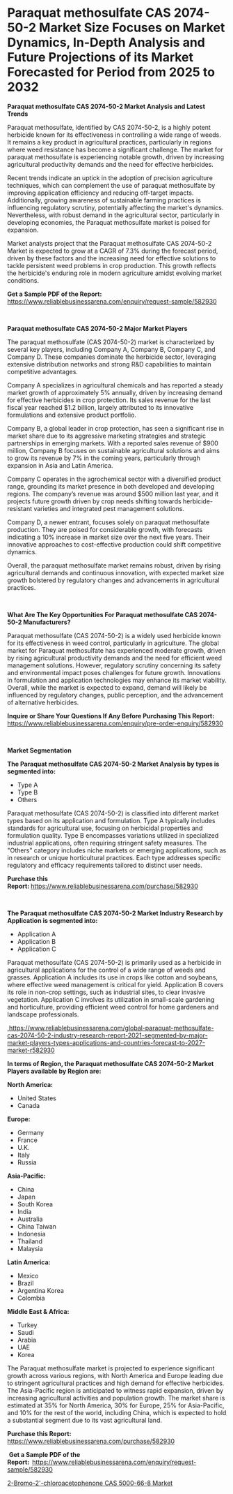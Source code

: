 <p><h1>Paraquat methosulfate CAS 2074-50-2 Market Size Focuses on Market Dynamics, In-Depth Analysis and Future Projections of its Market Forecasted for Period from 2025 to 2032</h1></p><p><strong>Paraquat methosulfate CAS 2074-50-2 Market Analysis and Latest Trends</strong></p>
<p><p>Paraquat methosulfate, identified by CAS 2074-50-2, is a highly potent herbicide known for its effectiveness in controlling a wide range of weeds. It remains a key product in agricultural practices, particularly in regions where weed resistance has become a significant challenge. The market for paraquat methosulfate is experiencing notable growth, driven by increasing agricultural productivity demands and the need for effective herbicides.</p><p>Recent trends indicate an uptick in the adoption of precision agriculture techniques, which can complement the use of paraquat methosulfate by improving application efficiency and reducing off-target impacts. Additionally, growing awareness of sustainable farming practices is influencing regulatory scrutiny, potentially affecting the market's dynamics. Nevertheless, with robust demand in the agricultural sector, particularly in developing economies, the Paraquat methosulfate market is poised for expansion.</p><p>Market analysts project that the Paraquat methosulfate CAS 2074-50-2 Market is expected to grow at a CAGR of 7.3% during the forecast period, driven by these factors and the increasing need for effective solutions to tackle persistent weed problems in crop production. This growth reflects the herbicide's enduring role in modern agriculture amidst evolving market conditions.</p></p>
<p><strong>Get a Sample PDF of the Report:&nbsp;</strong> <a href="https://www.reliablebusinessarena.com/enquiry/request-sample/582930?utm_campaign=3501&utm_medium=2&utm_source=Github&utm_content=ia&utm_term=23032025&utm_id=paraquat-methosulfate-cas-2074-50-2">https://www.reliablebusinessarena.com/enquiry/request-sample/582930</a></p>
<p>&nbsp;</p>
<p><strong>Paraquat methosulfate CAS 2074-50-2 Major Market Players</strong></p>
<p><p>The paraquat methosulfate (CAS 2074-50-2) market is characterized by several key players, including Company A, Company B, Company C, and Company D. These companies dominate the herbicide sector, leveraging extensive distribution networks and strong R&D capabilities to maintain competitive advantages.</p><p>Company A specializes in agricultural chemicals and has reported a steady market growth of approximately 5% annually, driven by increasing demand for effective herbicides in crop protection. Its sales revenue for the last fiscal year reached $1.2 billion, largely attributed to its innovative formulations and extensive product portfolio.</p><p>Company B, a global leader in crop protection, has seen a significant rise in market share due to its aggressive marketing strategies and strategic partnerships in emerging markets. With a reported sales revenue of $900 million, Company B focuses on sustainable agricultural solutions and aims to grow its revenue by 7% in the coming years, particularly through expansion in Asia and Latin America.</p><p>Company C operates in the agrochemical sector with a diversified product range, grounding its market presence in both developed and developing regions. The company’s revenue was around $500 million last year, and it projects future growth driven by crop needs shifting towards herbicide-resistant varieties and integrated pest management solutions.</p><p>Company D, a newer entrant, focuses solely on paraquat methosulfate production. They are poised for considerable growth, with forecasts indicating a 10% increase in market size over the next five years. Their innovative approaches to cost-effective production could shift competitive dynamics.</p><p>Overall, the paraquat methosulfate market remains robust, driven by rising agricultural demands and continuous innovation, with expected market size growth bolstered by regulatory changes and advancements in agricultural practices.</p></p>
<p>&nbsp;</p>
<p><strong>What Are The Key Opportunities For Paraquat methosulfate CAS 2074-50-2 Manufacturers?</strong></p>
<p><p>Paraquat methosulfate (CAS 2074-50-2) is a widely used herbicide known for its effectiveness in weed control, particularly in agriculture. The global market for Paraquat methosulfate has experienced moderate growth, driven by rising agricultural productivity demands and the need for efficient weed management solutions. However, regulatory scrutiny concerning its safety and environmental impact poses challenges for future growth. Innovations in formulation and application technologies may enhance its market viability. Overall, while the market is expected to expand, demand will likely be influenced by regulatory changes, public perception, and the advancement of alternative herbicides.</p></p>
<p><strong>Inquire or Share Your Questions If Any Before Purchasing This Report:</strong> <a href="https://www.reliablebusinessarena.com/enquiry/pre-order-enquiry/582930?utm_campaign=3501&utm_medium=2&utm_source=Github&utm_content=ia&utm_term=23032025&utm_id=paraquat-methosulfate-cas-2074-50-2">https://www.reliablebusinessarena.com/enquiry/pre-order-enquiry/582930</a></p>
<p>&nbsp;</p>
<p><strong>Market Segmentation</strong></p>
<p><strong>The Paraquat methosulfate CAS 2074-50-2 Market Analysis by types is segmented into:</strong></p>
<p><ul><li>Type A</li><li>Type B</li><li>Others</li></ul></p>
<p><p>Paraquat methosulfate (CAS 2074-50-2) is classified into different market types based on its application and formulation. Type A typically includes standards for agricultural use, focusing on herbicidal properties and formulation quality. Type B encompasses variations utilized in specialized industrial applications, often requiring stringent safety measures. The "Others" category includes niche markets or emerging applications, such as in research or unique horticultural practices. Each type addresses specific regulatory and efficacy requirements tailored to distinct user needs.</p></p>
<p><strong>Purchase this Report:&nbsp;</strong><a href="https://www.reliablebusinessarena.com/purchase/582930?utm_campaign=3501&utm_medium=2&utm_source=Github&utm_content=ia&utm_term=23032025&utm_id=paraquat-methosulfate-cas-2074-50-2">https://www.reliablebusinessarena.com/purchase/582930</a></p>
<p>&nbsp;</p>
<p><strong>The Paraquat methosulfate CAS 2074-50-2 Market Industry Research by Application is segmented into:</strong></p>
<p><ul><li>Application A</li><li>Application B</li><li>Application C</li></ul></p>
<p><p>Paraquat methosulfate (CAS 2074-50-2) is primarily used as a herbicide in agricultural applications for the control of a wide range of weeds and grasses. Application A includes its use in crops like cotton and soybeans, where effective weed management is critical for yield. Application B covers its role in non-crop settings, such as industrial sites, to clear invasive vegetation. Application C involves its utilization in small-scale gardening and horticulture, providing efficient weed control for home gardeners and landscape professionals.</p></p>
<p><a href="https://www.reliablebusinessarena.com/global-paraquat-methosulfate-cas-2074-50-2-industry-research-report-2021-segmented-by-major-market-players-types-applications-and-countries-forecast-to-2027-market-r582930?utm_campaign=3501&utm_medium=2&utm_source=Github&utm_content=ia&utm_term=23032025&utm_id=paraquat-methosulfate-cas-2074-50-2">&nbsp;https://www.reliablebusinessarena.com/global-paraquat-methosulfate-cas-2074-50-2-industry-research-report-2021-segmented-by-major-market-players-types-applications-and-countries-forecast-to-2027-market-r582930</a></p>
<p><strong>In terms of Region, the Paraquat methosulfate CAS 2074-50-2 Market Players available by Region are:</strong></p>
<p>
    <p> <strong> North America: </strong>
        <ul>
            <li>United States</li>
            <li>Canada</li>
        </ul>
        </p> 
    <p> <strong> Europe: </strong>
        <ul>
            <li>Germany</li>
            <li>France</li>
            <li>U.K.</li>
            <li>Italy</li>
            <li>Russia</li>
        </ul>
        </p> 
    <p> <strong> Asia-Pacific: </strong>
        <ul>
            <li>China</li>
            <li>Japan</li>
            <li>South Korea</li>
            <li>India</li>
            <li>Australia</li>
            <li>China Taiwan</li>
            <li>Indonesia</li>
            <li>Thailand</li>
            <li>Malaysia</li>
        </ul>
        </p> 
    <p> <strong> Latin America: </strong>
        <ul>
            <li>Mexico</li>
            <li>Brazil</li>
            <li>Argentina Korea</li>
            <li>Colombia</li>
        </ul>
        </p> 
    <p> <strong> Middle East & Africa: </strong>
        <ul>
            <li>Turkey</li>
            <li>Saudi</li>
            <li>Arabia</li>
            <li>UAE</li>
            <li>Korea</li>
        </ul>
    </p>
    </p>
<p><p>The Paraquat methosulfate market is projected to experience significant growth across various regions, with North America and Europe leading due to stringent agricultural practices and high demand for effective herbicides. The Asia-Pacific region is anticipated to witness rapid expansion, driven by increasing agricultural activities and population growth. The market share is estimated at 35% for North America, 30% for Europe, 25% for Asia-Pacific, and 10% for the rest of the world, including China, which is expected to hold a substantial segment due to its vast agricultural land.</p></p>
<p><strong>Purchase this Report: </strong><a href="https://www.reliablebusinessarena.com/purchase/582930?utm_campaign=3501&utm_medium=2&utm_source=Github&utm_content=ia&utm_term=23032025&utm_id=paraquat-methosulfate-cas-2074-50-2">https://www.reliablebusinessarena.com/purchase/582930</a></p>
<p>&nbsp;<strong>Get a Sample PDF of the Report:&nbsp;&nbsp;</strong><a href="https://www.reliablebusinessarena.com/enquiry/request-sample/582930?utm_campaign=3501&utm_medium=2&utm_source=Github&utm_content=ia&utm_term=23032025&utm_id=paraquat-methosulfate-cas-2074-50-2">https://www.reliablebusinessarena.com/enquiry/request-sample/582930</a></p>
<p><strong></strong></p>
<p><p><a href="https://github.com/rreynagjysma65/Market-Research-Report-List-1/blob/main/2-bromo-2-chloroacetophenone-cas-5000-66-8-market.md?utm_campaign=3501&utm_medium=2&utm_source=Github&utm_content=ia&utm_term=23032025&utm_id=paraquat-methosulfate-cas-2074-50-2">2-Bromo-2'-chloroacetophenone CAS 5000-66-8 Market</a></p></p>